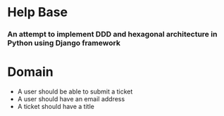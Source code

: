 Help Base
========================

### An attempt to implement DDD and hexagonal architecture in Python using Django framework

Domain
========================

- A user should be able to submit a ticket
- A user should have an email address
- A ticket should have a title
